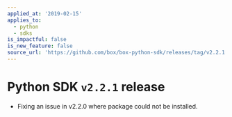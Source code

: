 ```yaml
---
applied_at: '2019-02-15'
applies_to:
  - python
  - sdks
is_impactful: false
is_new_feature: false
source_url: 'https://github.com/box/box-python-sdk/releases/tag/v2.2.1'
---
```


# Python SDK `v2.2.1` release

- Fixing an issue in v2.2.0 where package could not be installed.